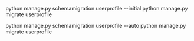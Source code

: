 python manage.py schemamigration userprofile --initial 
python manage.py migrate userprofile

python manage.py schemamigration userprofile --auto
python manage.py migrate userprofile
